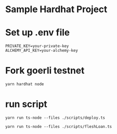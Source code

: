 # Sample Hardhat Project

# Set up .env file
```
PRIVATE_KEY=your-private-key
ALCHEMY_API_KEY=your-alchemy-key
```

# Fork goerli testnet
```
yarn hardhat node
```
# run script

```
yarn run ts-node --files ./scripts/deploy.ts

yarn run ts-node --files ./scripts/fleshLoan.ts
```